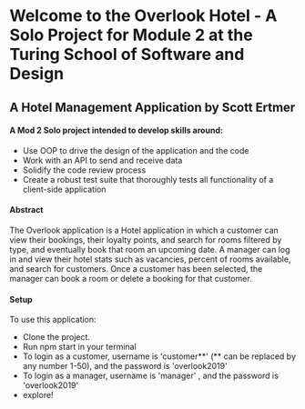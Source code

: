 # Welcome to the Overlook Hotel - A Solo Project for Module 2 at the Turing School of Software and Design
## A Hotel Management Application by Scott Ertmer


#### A Mod 2 Solo project intended to develop skills around:
* Use OOP to drive the design of the application and the code
* Work with an API to send and receive data
* Solidify the code review process
* Create a robust test suite that thoroughly tests all functionality of a client-side application

#### Abstract
The Overlook application is a Hotel application in which a customer can view their bookings, their loyalty points, and search for rooms filtered by type, and eventually book that room an upcoming date. A manager can log in and view their hotel stats such as vacancies, percent of rooms available, and search for customers. Once a customer has been selected, the manager can book a room or delete a booking for that customer.

#### Setup
To use this application:

 - Clone the project.
 - Run npm start in your terminal
 - To login as a customer, username is 'customer**' (** can be replaced by any number 1-50), and the password is 'overlook2019'
 - To login as a manager, username is 'manager' , and the password is 'overlook2019'
 - explore!



